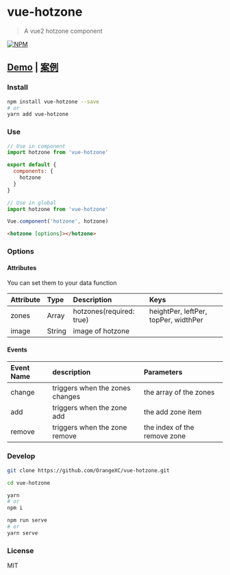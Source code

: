 # vue-hotzone

> A vue2 hotzone component

[![NPM](https://nodei.co/npm/vue-hotzone.png?downloads=true&downloadRank=true&stars=true)](https://nodei.co/npm/vue-hotzone/)

## [Demo](http://orangex_c.coding.me/vue-hotzone/) | [案例](http://orangex_c.coding.me/vue-hotzone/)

### Install

```bash
npm install vue-hotzone --save
# or
yarn add vue-hotzone
```

### Use

```js
// Use in component
import hotzone from 'vue-hotzone'

export default {
  components: {
    hotzone
  }
}

// Use in global
import hotzone from 'vue-hotzone'

Vue.component('hotzone', hotzone)
```

```html
<hotzone [options]></hotzone>
```

### Options

#### Attributes
You can set them to your data function

| Attribute      | Type         | Description    | Keys |
| :------------- |:-------------|:---------------| :------ |
| zones          | Array        |  hotzones(required: true) |  heightPer, leftPer, topPer, widthPer |
| image          | String       |  image of hotzone |  |

#### Events

| Event Name     | description    | Parameters |
| :------------- |:---------------| :--------- |
| change         | triggers when the zones changes |  the array of the zones |
| add            | triggers when the zone add |  the add zone item |
| remove         | triggers when the zone remove |  the index of the remove zone |

### Develop

```bash
git clone https://github.com/OrangeXC/vue-hotzone.git

cd vue-hotzone

yarn
# or
npm i

npm run serve
# or
yarn serve
```

### License

MIT
